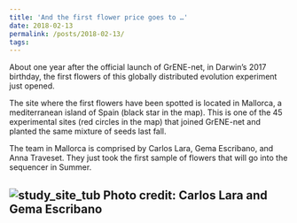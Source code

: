 ```yaml
---
title: 'And the first flower price goes to …'
date: 2018-02-13
permalink: /posts/2018-02-13/
tags:
---
```


About one year after the official launch of GrENE-net, in Darwin’s 2017 birthday, the first flowers of this globally distributed evolution experiment just opened.

The site where the first flowers have been spotted is located in Mallorca, a mediterranean island of Spain (black star in the map). This is one of the 45 experimental sites (red circles in the map) that joined GrENE-net and planted the same mixture of seeds last fall.

The team in Mallorca is comprised by Carlos Lara, Gema Escribano, and Anna Traveset. They just took the first sample of flowers that will go into the sequencer in Summer.

![study_site_tub](https://i.imgur.com/XwsKKUQ.png)
Photo credit: Carlos Lara and Gema Escribano
------